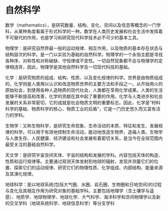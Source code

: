# 自然科学

数学（mathematics），是研究数量、结构、变化、空间以及信息等概念的一门学科，从某种角度看属于形式科学的一种。数学在人类历史发展和社会生活中发挥着不可替代的作用，也是学习和研究现代科学技术必不可少的基本工具。

物理学：是研究自然界最一般的运动规律、相互作用，以及物质的基本存在状态与结构层次的科学。是一门以实验为基础的自然科学。物理学的一个永恒主题是寻找各种序、对称性和对称破缺、守恒律或不变性。一切自然现象都不会与物理学的定律相违背，因此，物理学是其他自然科学及一切现代科技的基础。

化学：是研究物质的组成、结构、性质、以及变化规律的科学。世界是由物质组成的，化学则是人类用以认识和改造物质世界的主要方法和手段之一。从开始用火的原始社会，到使用各种人造物质的现代社会，人类都在享用化学成果。人类的生活能够不断提高和改善，化学的贡献在其中起了重要的作用。化学与人类进步和社会发展的关系非常密切，它的成就是社会物质文明的重要标志。因此，化学是“材料科学的基础、物质科学的核心、物质工业的后盾”，它是一门历史悠久而又富有活力的学科。

生物学：又称生物科学，是研究生命现象、生命活动的本质、特征和发生、发展规律的科学。可以用于有效地控制生命活动，能动地改造生物界，造福人类。生物学与人类生存、人民健康、经济建设和社会发展有着密切关系，是当今在全球范围内最受关注的基础自然科学。

天文学：是研究宇宙空间天体、宇宙的结构和发展的学科。内容包括天体的构造、性质和运行规律等。主要通过观测天体发射到地球的辐射，发现并测量它们的位置、探索它们的运动规律、研究它们的物理性质、化学组成、内部结构、能量来源及其演化规律。

地球科学：是以地球系统(包括大气圈、水圈、岩石圈、生物圈和日地空间)的过程与变化及其相互作用为研究对象的基础学科。主要包括地理学（含土壤学与遥感）、地质学、地球物理学、地球化学、大气科学、海洋科学和空间物理学以及新的交叉学科（地球系统科学、地球信息科学）等分支学科
